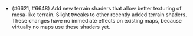 - (#6621, #6648) Add new terrain shaders that allow better texturing of mesa-like terrain. Slight tweaks to other recently added terrain shaders. These changes have no immediate effects on existing maps, because virtually no maps use these shaders yet.
